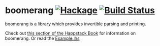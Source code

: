 boomerang [![Hackage](https://img.shields.io/hackage/v/boomerang.svg)](https://hackage.haskell.org/package/boomerang) [![Build Status](https://api.travis-ci.org/Happstack/boomerang.svg?branch=master)](https://travis-ci.org/Happstack/boomerang)
=========

boomerang is a library which provides invertible parsing and printing.

Check out [this section of the Happstack Book](http://www.happstack.com/docs/crashcourse/index.html#web-routes-boomerang) for information on boomerang. Or read the [Example.lhs](https://github.com/Happstack/boomerang/blob/master/Example.lhs)

